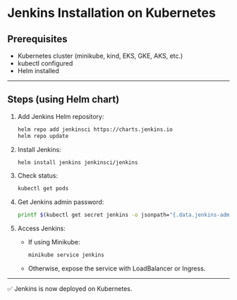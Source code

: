 # Jenkins Installation on Kubernetes

## Prerequisites
- Kubernetes cluster (minikube, kind, EKS, GKE, AKS, etc.)
- kubectl configured
- Helm installed

---

## Steps (using Helm chart)

1. Add Jenkins Helm repository:
   ```bash
   helm repo add jenkinsci https://charts.jenkins.io
   helm repo update
   ```

2. Install Jenkins:
   ```bash
   helm install jenkins jenkinsci/jenkins
   ```

3. Check status:
   ```bash
   kubectl get pods
   ```

4. Get Jenkins admin password:
   ```bash
   printf $(kubectl get secret jenkins -o jsonpath="{.data.jenkins-admin-password}" | base64 --decode);echo
   ```

5. Access Jenkins:
   - If using Minikube:
     ```bash
     minikube service jenkins
     ```
   - Otherwise, expose the service with LoadBalancer or Ingress.

---

✅ Jenkins is now deployed on Kubernetes.
